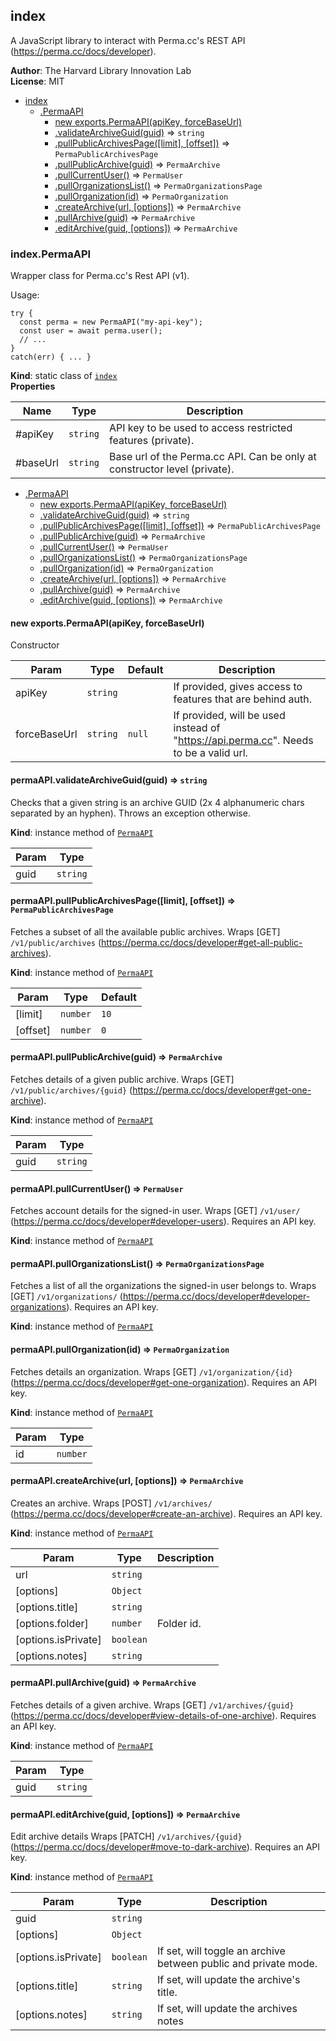 <a name="module_index"></a>

## index
A JavaScript library to interact with Perma.cc's REST API (https://perma.cc/docs/developer).

**Author**: The Harvard Library Innovation Lab  
**License**: MIT  

* [index](#module_index)
    * [.PermaAPI](#module_index.PermaAPI)
        * [new exports.PermaAPI(apiKey, forceBaseUrl)](#new_module_index.PermaAPI_new)
        * [.validateArchiveGuid(guid)](#module_index.PermaAPI+validateArchiveGuid) ⇒ <code>string</code>
        * [.pullPublicArchivesPage([limit], [offset])](#module_index.PermaAPI+pullPublicArchivesPage) ⇒ <code>PermaPublicArchivesPage</code>
        * [.pullPublicArchive(guid)](#module_index.PermaAPI+pullPublicArchive) ⇒ <code>PermaArchive</code>
        * [.pullCurrentUser()](#module_index.PermaAPI+pullCurrentUser) ⇒ <code>PermaUser</code>
        * [.pullOrganizationsList()](#module_index.PermaAPI+pullOrganizationsList) ⇒ <code>PermaOrganizationsPage</code>
        * [.pullOrganization(id)](#module_index.PermaAPI+pullOrganization) ⇒ <code>PermaOrganization</code>
        * [.createArchive(url, [options])](#module_index.PermaAPI+createArchive) ⇒ <code>PermaArchive</code>
        * [.pullArchive(guid)](#module_index.PermaAPI+pullArchive) ⇒ <code>PermaArchive</code>
        * [.editArchive(guid, [options])](#module_index.PermaAPI+editArchive) ⇒ <code>PermaArchive</code>

<a name="module_index.PermaAPI"></a>

### index.PermaAPI
Wrapper class for Perma.cc's Rest API (v1).

Usage:
```
try {
  const perma = new PermaAPI("my-api-key");
  const user = await perma.user();
  // ...
}
catch(err) { ... }
```

**Kind**: static class of [<code>index</code>](#module_index)  
**Properties**

| Name | Type | Description |
| --- | --- | --- |
| #apiKey | <code>string</code> | API key to be used to access restricted features (private). |
| #baseUrl | <code>string</code> | Base url of the Perma.cc API.  Can be only at constructor level (private). |


* [.PermaAPI](#module_index.PermaAPI)
    * [new exports.PermaAPI(apiKey, forceBaseUrl)](#new_module_index.PermaAPI_new)
    * [.validateArchiveGuid(guid)](#module_index.PermaAPI+validateArchiveGuid) ⇒ <code>string</code>
    * [.pullPublicArchivesPage([limit], [offset])](#module_index.PermaAPI+pullPublicArchivesPage) ⇒ <code>PermaPublicArchivesPage</code>
    * [.pullPublicArchive(guid)](#module_index.PermaAPI+pullPublicArchive) ⇒ <code>PermaArchive</code>
    * [.pullCurrentUser()](#module_index.PermaAPI+pullCurrentUser) ⇒ <code>PermaUser</code>
    * [.pullOrganizationsList()](#module_index.PermaAPI+pullOrganizationsList) ⇒ <code>PermaOrganizationsPage</code>
    * [.pullOrganization(id)](#module_index.PermaAPI+pullOrganization) ⇒ <code>PermaOrganization</code>
    * [.createArchive(url, [options])](#module_index.PermaAPI+createArchive) ⇒ <code>PermaArchive</code>
    * [.pullArchive(guid)](#module_index.PermaAPI+pullArchive) ⇒ <code>PermaArchive</code>
    * [.editArchive(guid, [options])](#module_index.PermaAPI+editArchive) ⇒ <code>PermaArchive</code>

<a name="new_module_index.PermaAPI_new"></a>

#### new exports.PermaAPI(apiKey, forceBaseUrl)
Constructor


| Param | Type | Default | Description |
| --- | --- | --- | --- |
| apiKey | <code>string</code> |  | If provided, gives access to features that are behind auth. |
| forceBaseUrl | <code>string</code> | <code>null</code> | If provided, will be used instead of "https://api.perma.cc". Needs to be a valid url. |

<a name="module_index.PermaAPI+validateArchiveGuid"></a>

#### permaAPI.validateArchiveGuid(guid) ⇒ <code>string</code>
Checks that a given string is an archive GUID (2x 4 alphanumeric chars separated by an hyphen).
Throws an exception otherwise.

**Kind**: instance method of [<code>PermaAPI</code>](#module_index.PermaAPI)  

| Param | Type |
| --- | --- |
| guid | <code>string</code> | 

<a name="module_index.PermaAPI+pullPublicArchivesPage"></a>

#### permaAPI.pullPublicArchivesPage([limit], [offset]) ⇒ <code>PermaPublicArchivesPage</code>
Fetches a subset of all the available public archives. 
Wraps [GET] `/v1/public/archives` (https://perma.cc/docs/developer#get-all-public-archives).

**Kind**: instance method of [<code>PermaAPI</code>](#module_index.PermaAPI)  

| Param | Type | Default |
| --- | --- | --- |
| [limit] | <code>number</code> | <code>10</code> | 
| [offset] | <code>number</code> | <code>0</code> | 

<a name="module_index.PermaAPI+pullPublicArchive"></a>

#### permaAPI.pullPublicArchive(guid) ⇒ <code>PermaArchive</code>
Fetches details of a given public archive.
Wraps [GET] `/v1/public/archives/{guid}` (https://perma.cc/docs/developer#get-one-archive).

**Kind**: instance method of [<code>PermaAPI</code>](#module_index.PermaAPI)  

| Param | Type |
| --- | --- |
| guid | <code>string</code> | 

<a name="module_index.PermaAPI+pullCurrentUser"></a>

#### permaAPI.pullCurrentUser() ⇒ <code>PermaUser</code>
Fetches account details for the signed-in user. 
Wraps [GET] `/v1/user/` (https://perma.cc/docs/developer#developer-users).
Requires an API key.

**Kind**: instance method of [<code>PermaAPI</code>](#module_index.PermaAPI)  
<a name="module_index.PermaAPI+pullOrganizationsList"></a>

#### permaAPI.pullOrganizationsList() ⇒ <code>PermaOrganizationsPage</code>
Fetches a list of all the organizations the signed-in user belongs to.
Wraps [GET] `/v1/organizations/` (https://perma.cc/docs/developer#developer-organizations). 
Requires an API key.

**Kind**: instance method of [<code>PermaAPI</code>](#module_index.PermaAPI)  
<a name="module_index.PermaAPI+pullOrganization"></a>

#### permaAPI.pullOrganization(id) ⇒ <code>PermaOrganization</code>
Fetches details an organization. 
Wraps [GET] `/v1/organization/{id}` (https://perma.cc/docs/developer#get-one-organization). 
Requires an API key.

**Kind**: instance method of [<code>PermaAPI</code>](#module_index.PermaAPI)  

| Param | Type |
| --- | --- |
| id | <code>number</code> | 

<a name="module_index.PermaAPI+createArchive"></a>

#### permaAPI.createArchive(url, [options]) ⇒ <code>PermaArchive</code>
Creates an archive.
Wraps [POST] `/v1/archives/` (https://perma.cc/docs/developer#create-an-archive). 
Requires an API key.

**Kind**: instance method of [<code>PermaAPI</code>](#module_index.PermaAPI)  

| Param | Type | Description |
| --- | --- | --- |
| url | <code>string</code> |  |
| [options] | <code>Object</code> |  |
| [options.title] | <code>string</code> |  |
| [options.folder] | <code>number</code> | Folder id. |
| [options.isPrivate] | <code>boolean</code> |  |
| [options.notes] | <code>string</code> |  |

<a name="module_index.PermaAPI+pullArchive"></a>

#### permaAPI.pullArchive(guid) ⇒ <code>PermaArchive</code>
Fetches details of a given archive.
Wraps [GET] `/v1/archives/{guid}` (https://perma.cc/docs/developer#view-details-of-one-archive). 
Requires an API key.

**Kind**: instance method of [<code>PermaAPI</code>](#module_index.PermaAPI)  

| Param | Type |
| --- | --- |
| guid | <code>string</code> | 

<a name="module_index.PermaAPI+editArchive"></a>

#### permaAPI.editArchive(guid, [options]) ⇒ <code>PermaArchive</code>
Edit archive details
Wraps [PATCH] `/v1/archives/{guid}` (https://perma.cc/docs/developer#move-to-dark-archive). 
Requires an API key.

**Kind**: instance method of [<code>PermaAPI</code>](#module_index.PermaAPI)  

| Param | Type | Description |
| --- | --- | --- |
| guid | <code>string</code> |  |
| [options] | <code>Object</code> |  |
| [options.isPrivate] | <code>boolean</code> | If set, will toggle an archive between public and private mode. |
| [options.title] | <code>string</code> | If set, will update the archive's title. |
| [options.notes] | <code>string</code> | If set, will update the archives notes |

